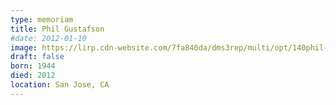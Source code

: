 ```yaml
---
type: memoriam
title: Phil Gustafson
#date: 2012-01-10
image: https://lirp.cdn-website.com/7fa840da/dms3rep/multi/opt/140phil-gustafson-1920w.jpg
draft: false
born: 1944
died: 2012
location: San Jose, CA
---
```


